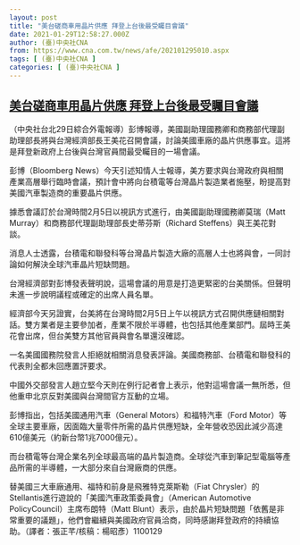 ```yaml
---
layout: post
title: "美台磋商車用晶片供應 拜登上台後最受矚目會議"
date: 2021-01-29T12:58:27.000Z
author: (臺)中央社CNA
from: https://www.cna.com.tw/news/afe/202101295010.aspx
tags: [ (臺)中央社CNA ]
categories: [ (臺)中央社CNA ]
---
```

<!--1611925107000-->
[美台磋商車用晶片供應 拜登上台後最受矚目會議](https://www.cna.com.tw/news/afe/202101295010.aspx)
------

<div>
<div></div><div class="paragraph"><p>（中央社台北29日綜合外電報導）彭博報導，美國副助理國務卿和商務部代理副助理部長將與台灣經濟部長王美花召開會議，討論美國車廠的晶片供應事宜。這將是拜登新政府上台後與台灣官員間最受矚目的一場會議。</p><p>彭博（Bloomberg News）今天引述知情人士報導，美方要求與台灣政府與相關產業高層舉行臨時會議，預計會中將向台積電等台灣晶片製造業者施壓，盼提高對美國汽車製造商的重要晶片供應。</p><p>據悉會議訂於台灣時間2月5日以視訊方式進行，由美國副助理國務卿莫瑞（Matt Murray）和商務部代理副助理部長史蒂芬斯（Richard Steffens）與王美花對談。</p><p>消息人士透露，台積電和聯發科等台灣晶片製造大廠的高層人士也將與會，一同討論如何解決全球汽車晶片短缺問題。</p><p>台灣經濟部對彭博發表聲明說，這場會議的用意是打造更緊密的台美關係。但聲明未進一步說明議程或確定的出席人員名單。</p><p>經濟部今天另證實，台美將在台灣時間2月5日上午以視訊方式召開供應鏈相關對話。雙方業者是主要參加者，產業不限於半導體，也包括其他產業部門。屆時王美花會出席，但台美雙方其他官員與會名單還沒確認。</p><p>一名美國國務院發言人拒絕就相關消息發表評論。美國商務部、台積電和聯發科的代表則全都未回應置評要求。</p><p>中國外交部發言人趙立堅今天則在例行記者會上表示，他對這場會議一無所悉，但他重申北京反對美國與台灣間官方互動的立場。</p><p>彭博指出，包括美國通用汽車（General Motors）和福特汽車（Ford Motor）等全球主要車廠，因面臨大量零件所需的晶片供應短缺，全年營收恐因此減少高達610億美元（約新台幣1兆7000億元）。</p><p>而台積電等台灣企業名列全球最高端的晶片製造商。全球從汽車到筆記型電腦等產品所需的半導體，一大部分來自台灣廠商的供應。</p><p>替美國三大車廠通用、福特和前身是飛雅特克萊斯勒（Fiat Chrysler）的Stellantis進行遊說的「美國汽車政策委員會」（American Automotive PolicyCouncil）主席布朗特（Matt Blunt）表示，由於晶片短缺問題「依舊是非常重要的議題」，他們會繼續與美國政府官員洽商，同時感謝拜登政府的持續協助。（譯者：張正芊/核稿：楊昭彥）1100129</p></div>
</div>
